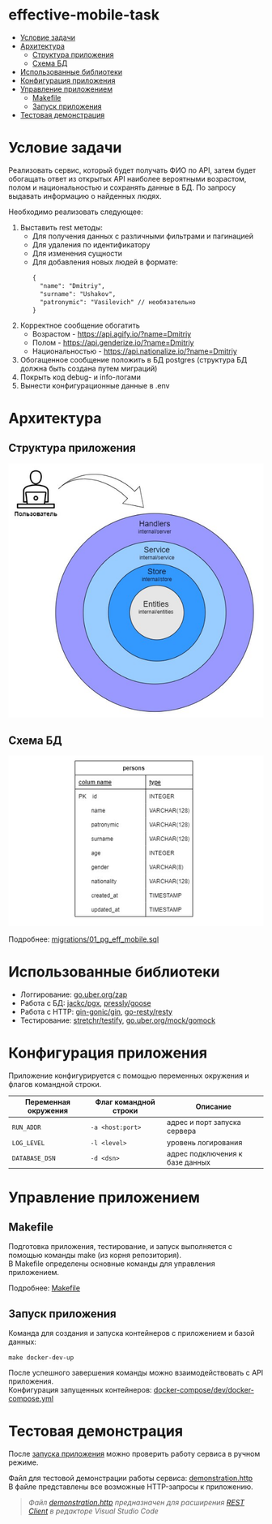 # effective-mobile-task
- [Условие задачи](#task)
- [Архитектура](#arch)
  - [Структура приложения](#arch-struct)
  - [Схема БД](#arch-db)
- [Использованные библиотеки](#libs)
- [Конфигурация приложения](#config)
- [Управление приложением](#management)
  - [Makefile](#management-makefile)
  - [Запуск приложения](#management-containers)
- [Тестовая демонстрация](#demo)
# Условие задачи <a name="task"/>
Реализовать сервис, который будет получать ФИО по API, затем будет обогащать ответ из открытых API наиболее вероятными возрастом, полом и национальностью и сохранять данные в
БД. По запросу выдавать информацию о найденных людях.  
  
Необходимо реализовать следующее:
1. Выставить rest методы:
    - Для получения данных с различными фильтрами и пагинацией
    - Для удаления по идентификатору
    - Для изменения сущности
    - Для добавления новых людей в формате:
      ```
      {
        "name": "Dmitriy",
        "surname": "Ushakov",
        "patronymic": "Vasilevich" // необязательно
      }
      ```
2. Корректное сообщение обогатить
    - Возрастом - https://api.agify.io/?name=Dmitriy
    - Полом - https://api.genderize.io/?name=Dmitriy
    - Национальностью - https://api.nationalize.io/?name=Dmitriy
3. Обогащенное сообщение положить в БД postgres (структура БД должна быть создана
путем миграций)
4. Покрыть код debug- и info-логами
5. Вынести конфигурационные данные в .env

# Архитектура <a name="arch"/>

## Структура приложения <a name="arch-struct"/>
![Структура приложения](docs/arch-structure.png)

## Схема БД <a name="arch-db"/>
![Схема БД](docs/arch-db.png)

Подробнее: [migrations/01_pg_eff_mobile.sql](migrations/01_pg_eff_mobile.sql)

# Использованные библиотеки <a name="libs"/>
- Логгирование: [go.uber.org/zap](https://github.com/uber-go/zap)
- Работа с БД: [jackc/pgx](https://github.com/jackc/pgx), [pressly/goose](https://github.com/pressly/goose)
- Работа с HTTP: [gin-gonic/gin](https://github.com/gin-gonic/gin), [go-resty/resty](https://github.com/go-resty/resty)
- Тестирование: [stretchr/testify](https://github.com/stretchr/testify), [go.uber.org/mock/gomock](https://github.com/uber-go/mock)

# Конфигурация приложения <a name="config"/>

Приложение конфигурируется с помощью переменных окружения и флагов командной строки.

| Переменная окружения           | Флаг командной строки | Описание                                      |
|--------------------------------|-----------------------|-----------------------------------------------|
| `RUN_ADDR`                     | `-a <host:port>`      | адрес и порт запуска сервера                  |
| `LOG_LEVEL`                    | `-l <level>`          | уровень логирования                           |
| `DATABASE_DSN`                 | `-d <dsn>`            | адрес подключения к базе данных               |

# Управление приложением <a name="management">
## Makefile <a name="management-makefile">
Подготовка приложения, тестирование, и запуск выполняется с помощью команды make (из корня репозитория).  
В Makefile определены основные команды для управления приложением. 
  
Подробнее: [Makefile](Makefile)  
  
## Запуск приложения <a name="management-containers">    
Команда для создания и запуска контейнеров с приложением и базой данных:  
```
make docker-dev-up
```      
После успешного завершения команды можно взаимодействовать с API приложения.  
Конфигурация запущенных контейнеров: [docker-compose/dev/docker-compose.yml](docker-compose/dev/docker-compose.yml)

# Тестовая демонстрация <a name="demo">
После [запуска приложения](#management-containers) можно проверить работу сервиса в ручном режиме.  
  
Файл для тестовой демонстрации работы сервиса: [demonstration.http](demonstration.http)  
В файле представлены все возможные HTTP-запросы к приложению.  
> *Файл [demonstration.http](demonstration.http) предназначен для расширения* [*REST Client*](https://marketplace.visualstudio.com/items?itemName=humao.rest-client) *в редакторе Visual Studio Code*  

